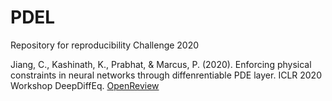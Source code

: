 # PDEL
Repository for reproducibility Challenge 2020

Jiang, C., Kashinath, K., Prabhat, & Marcus, P. (2020). Enforcing physical constraints in neural networks through diffenrentiable PDE layer. ICLR 2020 Workshop DeepDiffEq.
[OpenReview](https://openreview.net/forum?id=yj3zuZa7tqM&referrer=%5BML%20Reproducibility%20Challenge%202020%5D(%2Fgroup%3Fid%3DML_Reproducibility_Challenge%2F2020))
